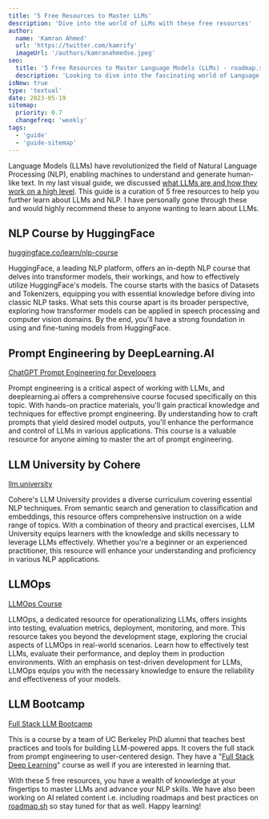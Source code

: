 ```yaml
---
title: '5 Free Resources to Master LLMs'
description: 'Dive into the world of LLMs with these free resources'
author:
  name: 'Kamran Ahmed'
  url: 'https://twitter.com/kamrify'
  imageUrl: '/authors/kamranahmedse.jpeg'
seo:
  title: '5 Free Resources to Master Language Models (LLMs) - roadmap.sh'
  description: 'Looking to dive into the fascinating world of Language Models (LLMs)? Discover the top 5 free resources that will help you learn and excel in understanding LLMs. From comprehensive tutorials to interactive courses, this blog post provides you with the ultimate guide to sharpen your skills and unravel the potential of language models. Start your journey today and become a pro in LLMs without spending a dime!'
isNew: true
type: 'textual'
date: 2023-05-19
sitemap:
  priority: 0.7
  changefreq: 'weekly'
tags:
  - 'guide'
  - 'guide-sitemap'
---
```


Language Models (LLMs) have revolutionized the field of Natural Language Processing (NLP), enabling machines to understand and generate human-like text. In my last visual guide, we discussed [what LLMs are and how they work on a high level](https://roadmap.sh/guides/introduction-to-llms). This guide is a curation of 5 free resources to help you further learn about LLMs and NLP. I have personally gone through these and would highly recommend these to anyone wanting to learn about LLMs.

## NLP Course by HuggingFace

[huggingface.co/learn/nlp-course](https://huggingface.co/learn/nlp-course/chapter1/1)

HuggingFace, a leading NLP platform, offers an in-depth NLP course that delves into transformer models, their workings, and how to effectively utilize HuggingFace's models. The course starts with the basics of Datasets and Tokenizers, equipping you with essential knowledge before diving into classic NLP tasks. What sets this course apart is its broader perspective, exploring how transformer models can be applied in speech processing and computer vision domains. By the end, you'll have a strong foundation in using and fine-tuning models from HuggingFace.

## Prompt Engineering by DeepLearning.AI

[ChatGPT Prompt Engineering for Developers](https://deeplearning.ai/short-courses/chatgpt-prompt-engineering-for-developers/)

Prompt engineering is a critical aspect of working with LLMs, and deeplearning.ai offers a comprehensive course focused specifically on this topic. With hands-on practice materials, you'll gain practical knowledge and techniques for effective prompt engineering. By understanding how to craft prompts that yield desired model outputs, you'll enhance the performance and control of LLMs in various applications. This course is a valuable resource for anyone aiming to master the art of prompt engineering.

## LLM University by Cohere

[llm.university](https://docs.cohere.com/docs/llmu)

Cohere's LLM University provides a diverse curriculum covering essential NLP techniques. From semantic search and generation to classification and embeddings, this resource offers comprehensive instruction on a wide range of topics. With a combination of theory and practical exercises, LLM University equips learners with the knowledge and skills necessary to leverage LLMs effectively. Whether you're a beginner or an experienced practitioner, this resource will enhance your understanding and proficiency in various NLP applications.

## LLMOps

[LLMOps Course](https://fullstackdeeplearning.com/llm-bootcamp/spring-2023/llmops/)

LLMOps, a dedicated resource for operationalizing LLMs, offers insights into testing, evaluation metrics, deployment, monitoring, and more. This resource takes you beyond the development stage, exploring the crucial aspects of LLMOps in real-world scenarios. Learn how to effectively test LLMs, evaluate their performance, and deploy them in production environments. With an emphasis on test-driven development for LLMs, LLMOps equips you with the necessary knowledge to ensure the reliability and effectiveness of your models.

## LLM Bootcamp

[Full Stack LLM Bootcamp](https://fullstackdeeplearning.com/llm-bootcamp/)

This is a course by a team of UC Berkeley PhD alumni that teaches best practices and tools for building LLM-powered apps. It covers the full stack from prompt engineering to user-centered design. They have a "[Full Stack Deep Learning](https://fullstackdeeplearning.com/course/)" course as well if you are interested in learning that.

With these 5 free resources, you have a wealth of knowledge at your fingertips to master LLMs and advance your NLP skills. We have also been working on AI related content i.e. including roadmaps and best practices on [roadmap.sh](https://roadmap.sh) so stay tuned for that as well. Happy learning!
